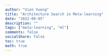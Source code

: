 ```yaml
---
author: "Vien Vuong"
title: "Architecture Search in Meta-learning"
date: "2022-09-05"
description: ""
tags: ["meta-learning", "ml"]
comments: false
socialShare: false
toc: true
math: true
---
```



